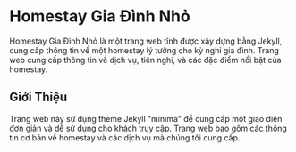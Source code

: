 # Homestay Gia Đình Nhỏ

Homestay Gia Đình Nhỏ là một trang web tĩnh được xây dựng bằng Jekyll, cung cấp thông tin về một homestay lý tưởng cho kỳ nghỉ gia đình. Trang web cung cấp thông tin về dịch vụ, tiện nghi, và các đặc điểm nổi bật của homestay.

## Giới Thiệu

Trang web này sử dụng theme Jekyll "minima" để cung cấp một giao diện đơn giản và dễ sử dụng cho khách truy cập. Trang web bao gồm các thông tin cơ bản về homestay và các dịch vụ mà chúng tôi cung cấp.
